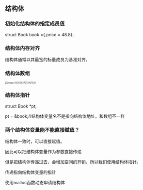 ## 结构体

### 初始化结构体的指定成员值

struct Book book ={.price = 48.8};

### 结构体内存对齐

结构体通常以其最宽的标量成员为基准对齐。

### 结构体数组

<img src="C:\Users\xuyingfeng\AppData\Roaming\Typora\typora-user-images\image-20200827213601320.png" alt="image-20200827213601320" style="zoom:50%;" />

### 结构体指针

struct Book *pt;

pt = &book;//结构体变量名不是指向结构体地址。和数组不一样

### 两个结构体变量能不能直接赋值？

结构体一致时，可以直接赋值。

因此可以把结构体变量作为参数直接传递

但是把结构体传递过去，会增加空间的开销，所以我们使用结构体指针。

传递指向结构体变量的指针

使用malloc函数动态申请结构体